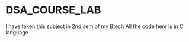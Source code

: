 # DSA_COURSE_LAB
I have taken this subject in 2nd sem of my Btech
All the code here is in C language


